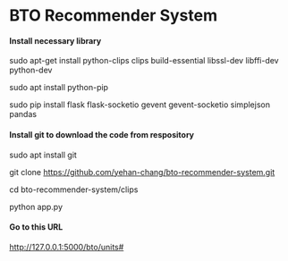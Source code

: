 # BTO Recommender System


#### Install necessary library ####
sudo apt-get install python-clips clips build-essential libssl-dev libffi-dev python-dev

sudo apt install python-pip

sudo pip install flask flask-socketio gevent gevent-socketio simplejson pandas

#### Install git to download the code from respository ####
sudo apt install git

git clone https://github.com/yehan-chang/bto-recommender-system.git

cd bto-recommender-system/clips

python app.py

#### Go to this URL ####
http://127.0.0.1:5000/bto/units#